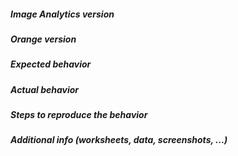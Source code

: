 <!--
This is an issue template. Please fill in the relevant details in the
sections below.
-->

##### Image Analytics version
<!-- From menu _Options→Add-ons→Image Analytics_ -->


##### Orange version
<!-- From menu _Help→About→Version_ or code `Orange.version.full_version` -->


##### Expected behavior



##### Actual behavior



##### Steps to reproduce the behavior



##### Additional info (worksheets, data, screenshots, ...)
